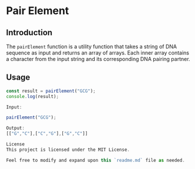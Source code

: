 # Pair Element

## Introduction

The `pairElement` function is a utility function that takes a string of DNA sequence as input and returns an array of arrays. Each inner array contains a character from the input string and its corresponding DNA pairing partner.

## Usage

```javascript
const result = pairElement("GCG");
console.log(result);

Input:

pairElement("GCG");

Output:
[["G","C"],["C","G"],["G","C"]]

License
This project is licensed under the MIT License.

Feel free to modify and expand upon this `readme.md` file as needed.





